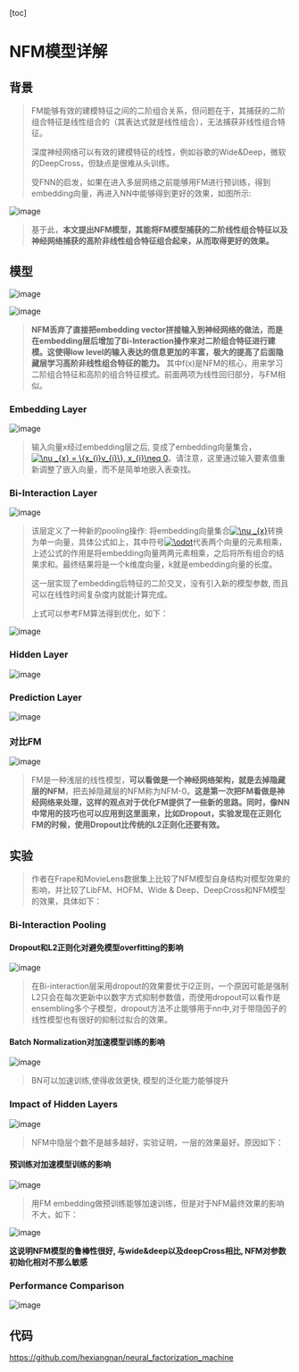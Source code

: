 [toc]

# NFM模型详解

## 背景

> FM能够有效的建模特征之间的二阶组合关系，但问题在于，其捕获的二阶组合特征是线性组合的（其表达式就是线性组合），无法捕获非线性组合特征。
>
> 深度神经网络可以有效的建模特征的线性，例如谷歌的Wide&Deep，微软的DeepCross，但缺点是很难从头训练。
>
> 受FNN的启发，如果在进入多层网络之前能够用FM进行预训练，得到embedding向量，再进入NN中能够得到更好的效果，如图所示:

![image](https://github.com/ShaoQiBNU/NFM/blob/master/img/1.jpg)

> 基于此，**本文提出NFM模型，其能将FM模型捕获的二阶线性组合特征以及神经网络捕获的高阶非线性组合特征组合起来，从而取得更好的效果。**

## 模型

![image](https://github.com/ShaoQiBNU/NFM/blob/master/img/2.jpg)

![image](https://github.com/ShaoQiBNU/NFM/blob/master/img/3.jpg)

> **NFM丢弃了直接把embedding vector拼接输入到神经网络的做法，而是在embedding层后增加了Bi-Interaction操作来对二阶组合特征进行建模。这使得low level的输入表达的信息更加的丰富，极大的提高了后面隐藏层学习高阶非线性组合特征的能力。**  其中f(x)是NFM的核心，用来学习二阶组合特征和高阶的组合特征模式。前面两项为线性回归部分，与FM相似。

### Embedding Layer

![image](https://github.com/ShaoQiBNU/NFM/blob/master/img/4.jpg)


> 输入向量x经过embedding层之后, 变成了embedding向量集合，<a href="https://www.codecogs.com/eqnedit.php?latex=\nu&space;_{x}&space;=&space;\{x_{i}v_{i}\},&space;x_{i}\neq&space;0" target="_blank"><img src="https://latex.codecogs.com/svg.latex?\nu&space;_{x}&space;=&space;\{x_{i}v_{i}\},&space;x_{i}\neq&space;0" title="\nu _{x} = \{x_{i}v_{i}\}, x_{i}\neq 0" /></a>。请注意，这里通过输入要素值重新调整了嵌入向量，而不是简单地嵌入表查找。

### Bi-Interaction Layer

![image](https://github.com/ShaoQiBNU/NFM/blob/master/img/5.jpg)


> 该层定义了一种新的pooling操作: 将embedding向量集合<a href="https://www.codecogs.com/eqnedit.php?latex=\nu&space;_{x}" target="_blank"><img src="https://latex.codecogs.com/svg.latex?\nu&space;_{x}" title="\nu _{x}" /></a>转换为单一向量，具体公式如上，其中符号<a href="https://www.codecogs.com/eqnedit.php?latex=\odot" target="_blank"><img src="https://latex.codecogs.com/svg.latex?\odot" title="\odot" /></a>代表两个向量的元素相乘，上述公式的作用是将embedding向量两两元素相乘，之后将所有组合的结果求和。最终结果将是一个k维度向量，k就是embedding向量的长度。
>
> 这一层实现了embedding后特征的二阶交叉，没有引入新的模型参数, 而且可以在线性时间复杂度内就能计算完成。
>
> 上式可以参考FM算法得到优化，如下：

![image](https://github.com/ShaoQiBNU/NFM/blob/master/img/6.jpg)



### Hidden Layer

![image](https://github.com/ShaoQiBNU/NFM/blob/master/img/7.jpg)



### Prediction Layer

![image](https://github.com/ShaoQiBNU/NFM/blob/master/img/8.jpg)

### 对比FM 

![image](https://github.com/ShaoQiBNU/NFM/blob/master/img/9.jpg)

> FM是一种浅层的线性模型，**可以看做是一个神经网络架构，就是去掉隐藏层的NFM**，把去掉隐藏层的NFM称为NFM-0。**这是第一次把FM看做是神经网络来处理，这样的观点对于优化FM提供了一些新的思路。同时，像NN中常用的技巧也可以应用到这里面来，比如Dropout，实验发现在正则化FM的时候，使用Dropout比传统的L2正则化还要有效。**

## 实验

> 作者在Frape和MovieLens数据集上比较了NFM模型自身结构对模型效果的影响，并比较了LibFM、HOFM、Wide & Deep、DeepCross和NFM模型的效果，具体如下：

### Bi-Interaction Pooling

#### Dropout和L2正则化对避免模型overfitting的影响

![image](https://github.com/ShaoQiBNU/NFM/blob/master/img/10.jpg)

> 在Bi-interaction层采用dropout的效果要优于l2正则，一个原因可能是强制L2只会在每次更新中以数字方式抑制参数值，而使用dropout可以看作是ensembling多个子模型，dropout方法不止能够用于nn中,对于带隐因子的线性模型也有很好的抑制过拟合的效果。

#### Batch Normalization对加速模型训练的影响

![image](https://github.com/ShaoQiBNU/NFM/blob/master/img/11.jpg)

> BN可以加速训练,使得收敛更快, 模型的泛化能力能够提升

### Impact of Hidden Layers

![image](https://github.com/ShaoQiBNU/NFM/blob/master/img/12.jpg)

> NFM中隐层个数不是越多越好，实验证明，一层的效果最好。原因如下：



#### 预训练对加速模型训练的影响

![image](https://github.com/ShaoQiBNU/NFM/blob/master/img/13.jpg)

> 用FM embedding做预训练能够加速训练，但是对于NFM最终效果的影响不大，如下：

![image](https://github.com/ShaoQiBNU/NFM/blob/master/img/14.jpg)

**这说明NFM模型的鲁棒性很好, 与wide&deep以及deepCross相比, NFM对参数初始化相对不那么敏感**

### Performance Comparison

![image](https://github.com/ShaoQiBNU/NFM/blob/master/img/15.jpg)



## 代码

https://github.com/hexiangnan/neural_factorization_machine
